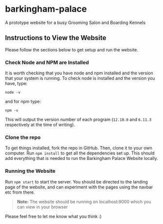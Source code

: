 # barkingham-palace

A prototype website for a busy Grooming Salon and Boarding Kennels

## Instructions to View the Website

Please follow the sections below to get setup and run the website.

### Check Node and NPM are Installed

It is worth checking that you have node and npm installed and the version that your
system is running. To check node is installed and the version you have, type:

`node -v`

and for npm type:

`npm -v`

This will output the version number of each program (`12.10.0` and `6.11.3` respectively at the time of writing).

### Clone the repo

To get things installed, fork the repo in GitHub. Then, clone it to your own computer. Run `npm install` to get all the dependencies set up. This should add everything that is needed to run the Barkingham Palace Website locally.

### Running the Website

Run `npm start` to start the server. You should be directed to the landing page of the website, and can experiment with the pages using the navbar etc from there.

> **Note:** The website should be running on localhost:9000
> which you can view in your browser

Please feel free to let me know what you think :)
